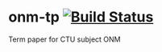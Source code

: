 # onm-tp [![Build Status](https://travis-ci.org/LukasForst/onm-tp.svg?branch=master)](https://travis-ci.org/LukasForst/onm-tp)

Term paper for CTU subject ONM
